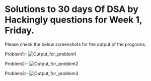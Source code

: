 # Solutions to 30 days Of DSA by Hackingly questions for Week 1, Friday. 
Please check the below screenshots for the output of the programs.

Problem1:-
![Output_for_problem1](https://github.com/user-attachments/assets/c9a3747e-1f85-45b7-b6c0-e30cd6f3c9eb)

Problem2:-
![Output_for_problem2](https://github.com/user-attachments/assets/b23438cb-435b-44dd-b5aa-6a6798089c6b)

Problem3:-
![Output_for_problem3](https://github.com/user-attachments/assets/6188fd37-b148-421b-b873-8ce2261ccbec)
